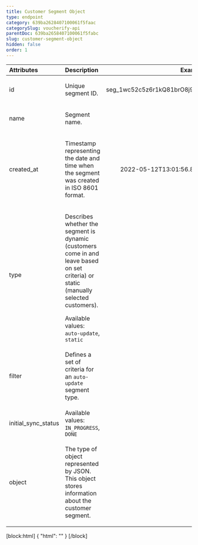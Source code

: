 ```yaml
---
title: Customer Segment Object
type: endpoint
category: 639ba2628407100061f5faac
categorySlug: voucherify-api
parentDoc: 639ba2658407100061f5fabc
slug: customer-segment-object
hidden: false
order: 1
---
```


| Attributes |  Description  | Example |
|:-----|:--------|------:|
| id | <p>Unique segment ID.</p> | <p>seg_1wc52c5z6r1kQ81brO8j9Hk2</p> |
| name | <p>Segment name.</p> |  |
| created_at | <p>Timestamp representing the date and time when the segment was created in ISO 8601 format.</p> | <p>2022-05-12T13:01:56.896Z</p> |
| type | <p>Describes whether the segment is dynamic (customers come in and leave based on set criteria) or static (manually selected customers).</p> Available values: `auto-update`, `static` |  |
| filter | <p>Defines a set of criteria for an <code>auto-update</code> segment type.</p> |  |
| initial_sync_status | Available values: `IN_PROGRESS`, `DONE` |  |
| object | <p>The type of object represented by JSON. This object stores information about the customer segment.</p> |  |


[block:html]
{
  "html": "<style>\n[title=\"Toggle library\"] { \n  display: none; }\n.LanguagePicker-divider { \n  display: none; }\n.Playground-section3VTXuaYZivJK > .APISectionHeader3LN_-QIR0m7x {\n  display: none; }\n.LanguagePicker-languages1qVVo_v6AlP9 {\n  display: none; }\n.headline-container-article-info2GaOf2jMpV0r {\n  display: none; }\n.APISectionHeader3LN_-QIR0m7x {\n  display: none; }\n.APIResponseSchemaPicker-label3XMQ9E-slNcS {\n  display: none; }\n.PlaygroundC7DInM9NFvBg {\n  display: none; }\n.Modal-Header3VPrQs3MUWWd {\n  display: none; }\n.rm-ReferenceMain .rm-Article {\n  max-width: 2000px; }\n</style>"
}
[/block]
